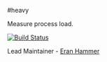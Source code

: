 #heavy

Measure process load.

[![Build Status](https://secure.travis-ci.org/hapijs/heavy.png)](http://travis-ci.org/hapijs/heavy)

Lead Maintainer - [Eran Hammer](https://github.com/hueniverse)
